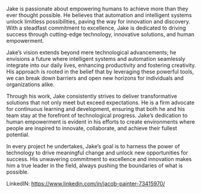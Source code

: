 Jake is passionate about empowering humans to achieve more than they ever thought possible. He believes that automation and intelligent systems unlock limitless possibilities, paving the way for innovation and discovery. With a steadfast commitment to excellence, Jake is dedicated to driving success through cutting-edge technology, innovative solutions, and human empowerment.

Jake’s vision extends beyond mere technological advancements; he envisions a future where intelligent systems and automation seamlessly integrate into our daily lives, enhancing productivity and fostering creativity. His approach is rooted in the belief that by leveraging these powerful tools, we can break down barriers and open new horizons for individuals and organizations alike.

Through his work, Jake consistently strives to deliver transformative solutions that not only meet but exceed expectations. He is a firm advocate for continuous learning and development, ensuring that both he and his team stay at the forefront of technological progress. Jake’s dedication to human empowerment is evident in his efforts to create environments where people are inspired to innovate, collaborate, and achieve their fullest potential.

In every project he undertakes, Jake’s goal is to harness the power of technology to drive meaningful change and unlock new opportunities for success. His unwavering commitment to excellence and innovation makes him a true leader in the field, always pushing the boundaries of what is possible.

LinkedIN: https://www.linkedin.com/in/jacob-painter-73415970/
